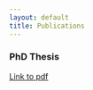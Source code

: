 ```yaml
---
layout: default
title: Publications
---
```


### PhD Thesis

[Link to pdf](https://davidwichmann.github.io/PhDThesis_DWichmann_compressed.pdf)
